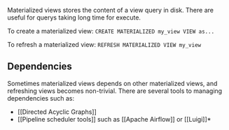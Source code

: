 Materialized views stores the content of a view query in disk. There are useful for querys taking long time for execute. 

To create a materialized view:
`CREATE MATERIALIZED my_view VIEW as...`

To refresh a materialized view:
`REFRESH MATERIALIZED VIEW my_view`

## Dependencies 

Sometimes materialized views depends on other materialized views, and refreshing views becomes non-trivial. There are several tools to managing dependencies such as:
* [[Directed Acyclic Graphs]]
* [[Pipeline scheduler tools]] such as [[Apache Airflow]] or [[Luigi]]*